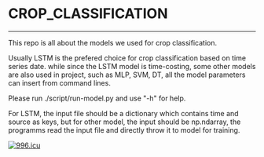 # CROP_CLASSIFICATION
------

This repo is all about the models we used for crop classification.

Usually LSTM is the prefered choice for crop classification based on time series date. while since the LSTM model is time-costing, some other models are also used in project, such as MLP, SVM, DT, all the model parameters can insert from command lines. 

Please run ./script/run-model.py and use "-h" for help.

For LSTM, the input file should be a dictionary which contains time and source as keys, but for other model, the input should be np.ndarray, the programms read the input file and directly throw it to model for training.

<a href="https://996.icu"><img src="https://img.shields.io/badge/link-996.icu-red.svg" alt="996.icu" /></a>
